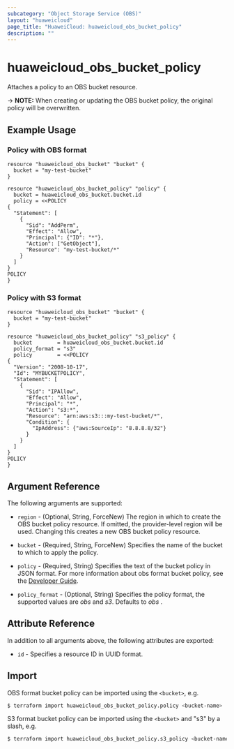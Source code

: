 ```yaml
---
subcategory: "Object Storage Service (OBS)"
layout: "huaweicloud"
page_title: "HuaweiCloud: huaweicloud_obs_bucket_policy"
description: ""
---
```


# huaweicloud_obs_bucket_policy

Attaches a policy to an OBS bucket resource.

-> **NOTE:** When creating or updating the OBS bucket policy, the original policy will be overwritten.

## Example Usage

### Policy with OBS format

```hcl
resource "huaweicloud_obs_bucket" "bucket" {
  bucket = "my-test-bucket"
}

resource "huaweicloud_obs_bucket_policy" "policy" {
  bucket = huaweicloud_obs_bucket.bucket.id
  policy = <<POLICY
{
  "Statement": [
    {
      "Sid": "AddPerm",
      "Effect": "Allow",
      "Principal": {"ID": "*"},
      "Action": ["GetObject"],
      "Resource": "my-test-bucket/*"
    }
  ]
}
POLICY
}
```

### Policy with S3 format

```hcl
resource "huaweicloud_obs_bucket" "bucket" {
  bucket = "my-test-bucket"
}

resource "huaweicloud_obs_bucket_policy" "s3_policy" {
  bucket        = huaweicloud_obs_bucket.bucket.id
  policy_format = "s3"
  policy        = <<POLICY
{
  "Version": "2008-10-17",
  "Id": "MYBUCKETPOLICY",
  "Statement": [
    {
      "Sid": "IPAllow",
      "Effect": "Allow",
      "Principal": "*",
      "Action": "s3:*",
      "Resource": "arn:aws:s3:::my-test-bucket/*",
      "Condition": {
        "IpAddress": {"aws:SourceIp": "8.8.8.8/32"}
      }
    }
  ]
}
POLICY
}
```

## Argument Reference

The following arguments are supported:

* `region` - (Optional, String, ForceNew) The region in which to create the OBS bucket policy resource. If omitted, the
  provider-level region will be used. Changing this creates a new OBS bucket policy resource.

* `bucket` - (Required, String, ForceNew) Specifies the name of the bucket to which to apply the policy.

* `policy` - (Required, String) Specifies the text of the bucket policy in JSON format. For more information about obs
  format bucket policy,
  see the [Developer Guide](https://support.huaweicloud.com/intl/en-us/perms-cfg-obs/obs_40_0004.html).

* `policy_format` - (Optional, String) Specifies the policy format, the supported values are *obs* and *s3*. Defaults
  to *obs* .

## Attribute Reference

In addition to all arguments above, the following attributes are exported:

* `id` - Specifies a resource ID in UUID format.

## Import

OBS format bucket policy can be imported using the `<bucket>`, e.g.

```bash
$ terraform import huaweicloud_obs_bucket_policy.policy <bucket-name>
```

S3 format bucket policy can be imported using the `<bucket>` and "s3" by a slash, e.g.

```bash
$ terraform import huaweicloud_obs_bucket_policy.s3_policy <bucket-name>/s3
```
